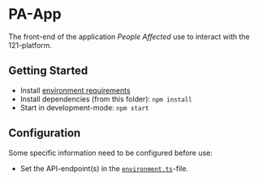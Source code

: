 PA-App
======

The front-end of the application *People Affected* use to interact with the 121-platform.

## Getting Started
- Install [environment requirements](../README.md)
- Install dependencies (from this folder):
  `npm install`
- Start in development-mode:
  `npm start`

## Configuration
Some specific information need to be configured before use:

- Set the API-endpoint(s) in the [`environment.ts`](./src/environments/environment.ts)-file.
